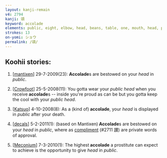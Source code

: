 ```yaml
---
layout: kanji-remain
v4: 2794
kanji: 頌
keyword: accolade
elements: public, eight, elbow, head, beans, table, one, mouth, head, page, one, ceiling, drop, shellfish, shell, clam, oyster, eye, animal legs, eight
strokes: 13
on-yomi: ショウ
permalink: /頌/
---
```


## Koohii stories: 

1) [<a href="http://kanji.koohii.com/profile/mantixen">mantixen</a>] 29-7-2009(23): <strong>Accolade</strong>s are bestowed on your <em>head</em> in <em>public</em>.

2) [<a href="http://kanji.koohii.com/profile/Crowfoot">Crowfoot</a>] 25-5-2008(11): You gotta wear your <em>public head</em> when you receive<strong> accolade</strong>s -- inside you&#039;re proud as can be but you gotta keep the cool with your <em>public head</em>.

3) [<a href="http://kanji.koohii.com/profile/Katsuo">Katsuo</a>] 4-10-2008(8): As a (kind of)<strong> accolade</strong>, your <em>head</em> is displayed in <em>public</em> after your death.

4) [<a href="http://kanji.koohii.com/profile/decals">decals</a>] 5-2-2011(1): (based on Mantixen)<strong> Accolade</strong>s are bestowed on your <em>head</em> in <em>public</em>, where as <a href="../v4/2711.html">compliment</a> (#2711 讃) are private words of approval.

5) [<a href="http://kanji.koohii.com/profile/Meconium">Meconium</a>] 7-3-2010(1): The highest<strong> accolade</strong> a prostitute can expect to achieve is the opportunity to give <em>head</em> in <em>public</em>.

